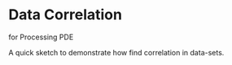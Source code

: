 # Data Correlation
 for Processing PDE

A quick sketch to demonstrate how find correlation in data-sets.